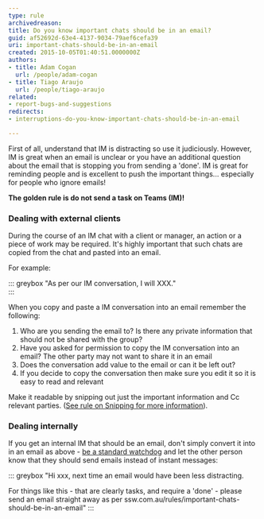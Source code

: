 ```yaml
---
type: rule
archivedreason: 
title: Do you know important chats should be in an email?
guid: af52692d-63e4-4137-9034-79aef6cefa39
uri: important-chats-should-be-in-an-email
created: 2015-10-05T01:40:51.0000000Z
authors:
- title: Adam Cogan
  url: /people/adam-cogan
- title: Tiago Araujo
  url: /people/tiago-araujo
related: 
- report-bugs-and-suggestions
redirects:
- interruptions-do-you-know-important-chats-should-be-in-an-email

---
```


First of all, understand that IM is distracting so use it judiciously. However, IM is great when an email is unclear or you have an additional question about the email that is stopping you from sending a 'done'. IM is great for reminding people and is excellent to push the important things... especially for people who ignore emails!

**The golden rule is do not send a task on Teams (IM)!**

<!--endintro-->

### Dealing with external clients 

During the course of an IM chat with a client or manager, an action or a piece of work may be required. It's highly important that such chats are copied from the chat and pasted into an email.

For example:

::: greybox
"As per our IM conversation, I will XXX."   
:::

When you copy and paste a IM conversation into an email remember the following:

1. Who are you sending the email to? Is there any private information that should not be shared with the group?
2. Have you asked for permission to copy the IM conversation into an email? The other party may not want to share it in an email
3. Does the conversation add value to the email or can it be left out?
4. If you decide to copy the conversation then make sure you edit it so it is easy to read and relevant

Make it readable by snipping out just the important information and Cc relevant parties. ([See rule on Snipping for more information](/you-make-the-email-readable-by-snipping-and-formatting-the-im-chat)).

### Dealing internally 

If you get an internal IM that should be an email, don't simply convert it into in an email as above - [be a standard watchdog](/is-everyone-in-your-team-a-standards-watchdog) and let the other person know that they should send emails instead of instant messages:

::: greybox
"Hi xxx, next time an email would have been less distracting.  

For things like this - that are clearly tasks, and require a 'done' - please send an email straight away as per ssw.com.au/rules/important-chats-should-be-in-an-email" 
:::
